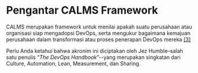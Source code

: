 # Pengantar CALMS Framework

CALMS merupakan framework untuk menilai apakah suatu perusahaan atau organisasi siap mengadopsi DevOps, serta mengukur bagaimana kemajuan perusahaan dalam transformasi atau proses penerapan DevOps mereka [[3]](https://www.atlassian.com/devops/frameworks/calms-framework)

Perlu Anda ketahui bahwa akronim ini diciptakan oleh Jez Humble–salah satu penulis “_The DevOps Handbook_”--yang merupakan singkatan dari Culture, Automation, Lean, Measurement, dan Sharing.
